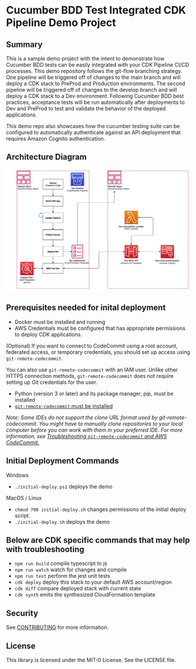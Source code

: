 # Cucumber BDD Test Integrated CDK Pipeline Demo Project

## Summary

This is a sample demo project with the intent to demonstrate how Cucumber BDD tests can be easily integrated with your CDK Pipeline CI/CD processes. This demo repository follows the git-flow branching strategy. One pipeline will be triggered off of changes to the main branch and will deploy a CDK stack to PreProd and Production environments. The second pipeline will be triggered off of changes to the develop branch and will deploy a CDK stack to a Dev environment. Following Cucumber BDD best practices, acceptance tests will be run automatically after deployments to Dev and PreProd to test and validate the behavior of the deployed applications.

This demo repo also showcases how the cucumber testing suite can be configured to automatically authenticate against an API deployment that requires Amazon Cognito authentication.

## Architecture Diagram

![Alt text](assets/Architecture-Diagram-With-Demo-API.png?raw=true "Architecture Diagram")

## Prerequisites needed for inital deployment

- Docker must be installed and running
- AWS Credentials must be configured that has appropriate permissions to deploy CDK applications.

(Optional) If you want to connect to CodeCommit using a root account, federated access, or temporary credentials, you should set up access using `git-remote-codecommit`.

You can also use `git-remote-codecommit` with an IAM user. Unlike other HTTPS connection methods, `git-remote-codecommit` does not require setting up Git credentials for the user.

- Python (version 3 or later) and its package manager, pip, must be installed
- [`git-remote-codecommit` must be installed](https://docs.aws.amazon.com/codecommit/latest/userguide/setting-up-git-remote-codecommit.html#setting-up-git-remote-codecommit-install)

_Note: Some IDEs do not support the clone URL format used by git-remote-codecommit. You might have to manually clone repositories to your local computer before you can work with them in your preferred IDE. For more information, see [Troubleshooting `git-remote-codecommit` and AWS CodeCommit.](https://docs.aws.amazon.com/codecommit/latest/userguide/troubleshooting-grc.html)_

## Initial Deployment Commands

Windows

- `./initial-deploy.ps1` deploys the demo

MacOS / Linux

- `chmod 700 initial-deploy.sh` changes permissions of the initial deploy script.
- `./initial-deploy.sh` deploys the demo

## Below are CDK specific commands that may help with troubleshooting

- `npm run build` compile typescript to js
- `npm run watch` watch for changes and compile
- `npm run test` perform the jest unit tests
- `cdk deploy` deploy this stack to your default AWS account/region
- `cdk diff` compare deployed stack with current state
- `cdk synth` emits the synthesized CloudFormation template

## Security

See [CONTRIBUTING](CONTRIBUTING.md#security-issue-notifications) for more information.

## License

This library is licensed under the MIT-0 License. See the LICENSE file.
